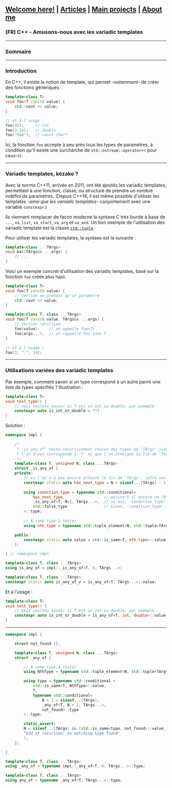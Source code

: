 ## [Welcome here!](https://vpenando.github.io) | [Articles](https://vpenando.github.io/articles.html) | [Main projects](https://vpenando.github.io/projects.html) | [About me](https://vpenando.github.io/about.html)

### (FR) C++ - Amusons-nous avec les variadic templates

---

### Sommaire

---

### Introduction
En C++, il existe la notion de template, qui permet *-notamment-* de créer des fonctions génériques :
```cpp
template<class T>
void foo(T const& value) {
    std::cout << value;
}

// et à l'usage :
foo(42);     // int
foo(3.14);   // double
foo("foo");  // const char*
```
Ici, la fonction `foo` accepte à peu près tous les types de paramètres, à condition qu'il existe une surcharche de `std::ostream::operator<<` pour ceux-ci.

---

### Variadic templates, kézako ?
Avec la norme C++11, arrivée en 2011, ont été ajoutés les variadic templates, permettant à une fonction, classe, ou structure de prendre un nombre indéfini de paramètres. (Depuis C++14, il est même possible d'utiliser les templates *-ainsi que les variadic templates-* conjointement avec une variable `constexpr`.)

Ils viennent remplacer de façon moderne la syntaxe C très lourde à base de `...`, `va_list`, `va_start`, `va_arg` et `va_end`.
Un bon exemple de l'utilisation des variadic template est la classe [`std::tuple`](https://en.cppreference.com/w/cpp/utility/tuple).

Pour utiliser les variadic templates, la syntaxe est la suivante :
```cpp
template<class ...TArgs>
void bar(TArgs&& ...args) {
    // ...
}
```
Voici un exemple concret d'utilisation des variadic templates, basé sur la fonction `foo` créée plus haut.
```cpp
template<class T>
void foo(T const& value) {
    // version ne prenant qu'un paramètre
    std::cout << value;
}

template<class T, class ...TArgs>
void foo(T const& value, TArgs&& ...args) {
    // version récursive
    foo(value);    // on appelle foo<T>
    foo(args...);  // on rappelle foo sans T
}

// et à l'usage :
foo(3, ".", 14);
```

---

### Utilisations variées des variadic templates
Par exemple, comment savoir si un type correspond à un autre parmi une liste de types spécifiés ? Illustration :
```cpp
template<class T>
void test_type() {
    // nous voulons savoir si T est un int ou double, par exemple
    constexpr auto is_int_or_double = ???
}
```
Solution :
```cpp
namespace impl {
    
    /*
     * 'is_any_of' teste récursivement chacun des types de 'TArgs' jusqu'à-ce que
     * l'un d'eux corresponde à 'T' ou que l'on atteigne la fin de 'TArgs'.
     */
    template<class T, unsigned N, class ...TArgs>
    struct _is_any_of {
    private:
        // si l'on n'a pas encore atteint la fin de 'TArgs', cette variable vaut true
        constexpr static auto has_next_type = N < sizeof...(TArgs) - 1;
        
        using condition_type = typename std::conditional<
            has_next_type,                 // existe-t-il encore un (N+1)-ième type ?
            _is_any_of<T, N+1, TArgs...>,  // si oui, 'condition_type' = 'is_any_of<T, N+1, TArgs...>'
            std::false_type                // sinon, 'condition_type' = 'std::false_type'
        >::type;
        
        // N-ième type à tester
        using nth_type = typename std::tuple_element<N, std::tuple<TArgs...>>::type;

    public:
        constexpr static auto value = std::is_same<T, nth_type>::value || condition_type::value;
    };

} // namespace impl

template<class T, class ...TArgs>
using is_any_of = impl::_is_any_of<T, 0, TArgs...>;

template<class T, class ...TArgs>
constexpr static auto is_any_of_v = is_any_of<T, TArgs...>::value;
```
Et à l'usage :
```cpp
template<class T>
void test_type() {
    // nous voulons savoir si T est un int ou double, par exemple
    constexpr auto is_int_or_double = is_any_of<T, int, double>::value;
}
```



---



```cpp
namespace impl {

    struct not_found {};

    template<class T, unsigned N, class ...TArgs>
    struct _any_of {

        // N-ième type à tester
        using NthType = typename std::tuple_element<N, std::tuple<TArgs...>>::type;

        using type = typename std::conditional <
            std::is_same<T, NthType>::value,
            T,
            typename std::conditional<
                N + 1 < sizeof...(TArgs),
                _any_of<T, N + 1, TArgs...>,
                not_found>::type
        >::type;

        static_assert(
        N < sizeof...(TArgs) && !std::is_same<type, not_found>::value,
        "End of recursion: no matching type found"
        );
    };

}

template<class T, class ...TArgs>
using _any_of = typename impl::_any_of<T, 0, TArgs...>::type;

template<class T, class ...TArgs>
using any_of = typename _any_of<T, TArgs...>::type;
```

